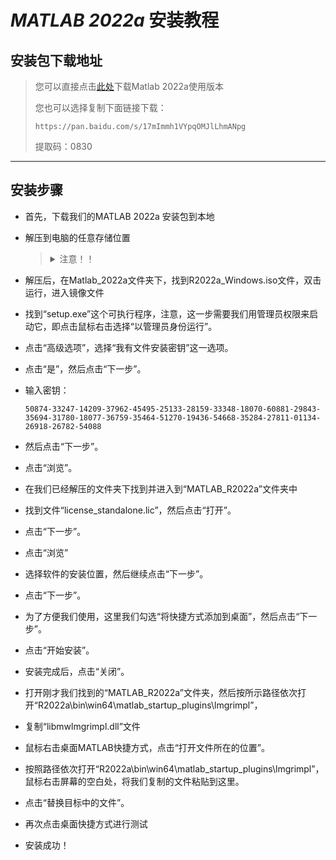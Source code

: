 # _MATLAB 2022a_ 安装教程

## 安装包下载地址

> 您可以直接点击[此处](https://pan.baidu.com/s/17mImmh1VYpqOMJlLhmANpg)下载Matlab 2022a使用版本
>
>您也可以选择复制下面链接下载：
>
>     https://pan.baidu.com/s/17mImmh1VYpqOMJlLhmANpg
>
> 提取码：0830

---------------------

## 安装步骤

- 首先，下载我们的MATLAB 2022a 安装包到本地
- 解压到电脑的任意存储位置
  ><details>
  ><summary>注意！！</summary>
  >由于MATLAB软件功能强大，且附带很多工具箱，其解压后文件夹大小约有21G左右，安装完成所占用的空间大小约为34G左右，
  >
  >因此，在选择安装位置时（尽量不要选择系统盘安装），务必要给其充足的空间以保证在后期我们能正常使用它
  ></details>

- 解压后，在Matlab_2022a文件夹下，找到R2022a_Windows.iso文件，双击运行，进入镜像文件
- 找到“setup.exe”这个可执行程序，注意，这一步需要我们用管理员权限来启动它，即点击鼠标右击选择“以管理员身份运行”。
- 点击“高级选项”，选择“我有文件安装密钥”这一选项。
- 点击“是”，然后点击“下一步”。
- 输入密钥：
      
      50874-33247-14209-37962-45495-25133-28159-33348-18070-60881-29843-35694-31780-18077-36759-35464-51270-19436-54668-35284-27811-01134-26918-26782-54088
  
- 然后点击“下一步”。
- 点击“浏览”。
- 在我们已经解压的文件夹下找到并进入到“MATLAB_R2022a”文件夹中
- 找到文件“license_standalone.lic”，然后点击“打开”。
- 点击“下一步”。
- 点击“浏览”
- 选择软件的安装位置，然后继续点击“下一步”。
- 点击“下一步”。
- 为了方便我们使用，这里我们勾选“将快捷方式添加到桌面”，然后点击“下一步”。
- 点击“开始安装”。
- 安装完成后，点击“关闭”。
- 打开刚才我们找到的“MATLAB_R2022a”文件夹，然后按所示路径依次打开“R2022a\bin\win64\matlab_startup_plugins\lmgrimpl”，
- 复制“libmwlmgrimpl.dll”文件
- 鼠标右击桌面MATLAB快捷方式，点击“打开文件所在的位置”。
- 按照路径依次打开“R2022a\bin\win64\matlab_startup_plugins\lmgrimpl”，鼠标右击屏幕的空白处，将我们复制的文件粘贴到这里。
- 点击“替换目标中的文件”。
- 再次点击桌面快捷方式进行测试
- 安装成功！
